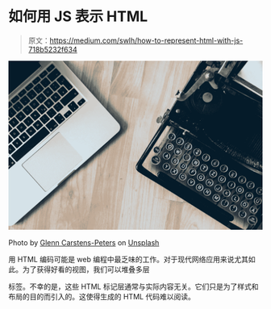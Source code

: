 # 如何用 JS 表示 HTML

> 原文：<https://medium.com/swlh/how-to-represent-html-with-js-718b5232f634>

![](img/ea64ecc001aec9118cc9b232cf634749.png)

Photo by [Glenn Carstens-Peters](https://unsplash.com/@glenncarstenspeters?utm_source=unsplash&utm_medium=referral&utm_content=creditCopyText) on [Unsplash](https://unsplash.com/t/business-work?utm_source=unsplash&utm_medium=referral&utm_content=creditCopyText)

用 HTML 编码可能是 web 编程中最乏味的工作。对于现代网络应用来说尤其如此。为了获得好看的视图，我们可以堆叠多层

标签。不幸的是，这些 HTML 标记层通常与实际内容无关。它们只是为了样式和布局的目的而引入的。这使得生成的 HTML 代码难以阅读。